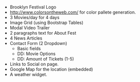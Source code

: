 - Brooklyn Festival Logo
- http://www.colorsontheweb.com/ for color pallete generation.
- 3 Movies/day for 4 days
- Image Grid (using Bootstrap Tables)
- Modal Video Trailer
- 2 paragraphs text for About Fest
- 4 News Articles
- Contact Form (2 Dropdown)
  - Basic fields
  - DD: Movie Options
  - DD: Amount of Tickets (1-5)
- Links to Social on page.
- Google Map for the location (embedded)
- A weather widget.